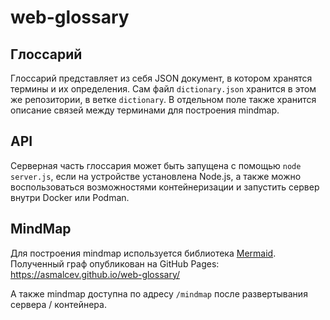 # web-glossary

## Глоссарий
Глоссарий представляет из себя JSON документ, в котором хранятся термины и их определения. Сам файл `dictionary.json` хранится в этом же репозитории, в ветке `dictionary`. В отдельном поле также хранится описание связей между терминами для построения mindmap.

## API
Серверная часть глоссария может быть запущена с помощью `node server.js`, если на устройстве установлена Node.js, а также можно воспользоваться возможностями контейнеризации и запустить сервер внутри Docker или Podman.

## MindMap
Для построения mindmap используется библиотека [Mermaid](https://mermaid.js.org/syntax/mindmap.html).
Полученный граф опубликован на GitHub Pages: https://asmalcev.github.io/web-glossary/

А также mindmap доступна по адресу `/mindmap` после развертывания сервера / контейнера.
